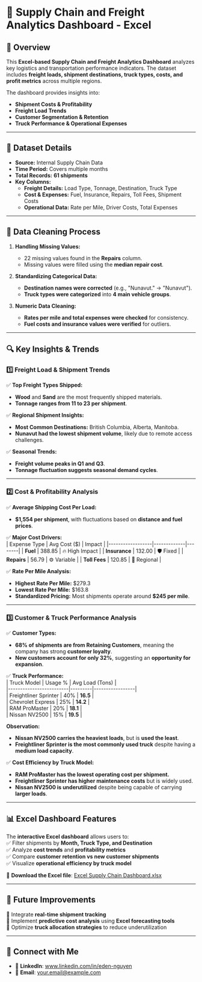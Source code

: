 # 🚛 Supply Chain and Freight Analytics Dashboard - Excel

## 📌 Overview
This **Excel-based Supply Chain and Freight Analytics Dashboard** analyzes key logistics and transportation performance indicators. The dataset includes **freight loads, shipment destinations, truck types, costs, and profit metrics** across multiple regions.

The dashboard provides insights into:
- **Shipment Costs & Profitability**
- **Freight Load Trends**
- **Customer Segmentation & Retention**
- **Truck Performance & Operational Expenses**

---

## 📂 Dataset Details
- **Source:** Internal Supply Chain Data  
- **Time Period:** Covers multiple months  
- **Total Records:** **61 shipments**  
- **Key Columns:**
  - **Freight Details:** Load Type, Tonnage, Destination, Truck Type  
  - **Cost & Expenses:** Fuel, Insurance, Repairs, Toll Fees, Shipment Costs  
  - **Operational Data:** Rate per Mile, Driver Costs, Total Expenses  

---

## 🧹 Data Cleaning Process
1. **Handling Missing Values:**  
   - 22 missing values found in the **Repairs** column.
   - Missing values were filled using the **median repair cost**.
   
2. **Standardizing Categorical Data:**  
   - **Destination names were corrected** (e.g., "Nunavut." → "Nunavut").
   - **Truck types were categorized** into **4 main vehicle groups**.

3. **Numeric Data Cleaning:**  
   - **Rates per mile and total expenses were checked** for consistency.
   - **Fuel costs and insurance values were verified** for outliers.

---

## 🔍 Key Insights & Trends

### 1️⃣ **Freight Load & Shipment Trends**
✅ **Top Freight Types Shipped:**  
- **Wood** and **Sand** are the most frequently shipped materials.
- **Tonnage ranges from 11 to 23 per shipment**.

✅ **Regional Shipment Insights:**  
- **Most Common Destinations:** British Columbia, Alberta, Manitoba.
- **Nunavut had the lowest shipment volume**, likely due to remote access challenges.

✅ **Seasonal Trends:**  
- **Freight volume peaks in Q1 and Q3**.
- **Tonnage fluctuation suggests seasonal demand cycles**.

---

### 2️⃣ **Cost & Profitability Analysis**
✅ **Average Shipping Cost Per Load:**  
- **$1,554 per shipment**, with fluctuations based on **distance and fuel prices**.

✅ **Major Cost Drivers:**  
| Expense Type      | Avg Cost ($) | Impact |
|------------------|-------------|--------|
| **Fuel**         | 388.85       | 🔥 High Impact |
| **Insurance**    | 132.00       | 🛡️ Fixed |
| **Repairs**      | 56.79        | ⚙️ Variable |
| **Toll Fees**    | 120.85       | 🚧 Regional |

✅ **Rate Per Mile Analysis:**  
- **Highest Rate Per Mile:** $279.3  
- **Lowest Rate Per Mile:** $163.8  
- **Standardized Pricing:** Most shipments operate around **$245 per mile**.

---

### 3️⃣ **Customer & Truck Performance Analysis**
✅ **Customer Types:**  
- **68% of shipments are from Retaining Customers**, meaning the company has strong **customer loyalty**.  
- **New customers account for only 32%**, suggesting an **opportunity for expansion**.

✅ **Truck Performance:**  
| Truck Model              | Usage %  | Avg Load (Tons) |  
|-------------------------|---------|-----------------|  
| Freightliner Sprinter   | 40%     | **16.5**        |  
| Chevrolet Express       | 25%     | **14.2**        |  
| RAM ProMaster           | 20%     | **18.1**        |  
| Nissan NV2500           | 15%     | **19.5**        |  

**Observation:**  
- **Nissan NV2500 carries the heaviest loads**, but is **used the least**.
- **Freightliner Sprinter is the most commonly used truck** despite having a **medium load capacity**.

✅ **Cost Efficiency by Truck Model:**
- **RAM ProMaster has the lowest operating cost per shipment.**
- **Freightliner Sprinter has higher maintenance costs** but is widely used.
- **Nissan NV2500 is underutilized** despite being capable of carrying **larger loads**.

---

## 📊 Excel Dashboard Features
The **interactive Excel dashboard** allows users to:  
✅ Filter shipments by **Month, Truck Type, and Destination**  
✅ Analyze **cost trends** and **profitability metrics**  
✅ Compare **customer retention vs new customer shipments**  
✅ Visualize **operational efficiency by truck model**  

🔗 **Download the Excel file**: [Excel Supply Chain Dashboard.xlsx](https://github.com/Eden1029/Excel_SupplyChain/blob/main/Excel%20Supply%20Chain%20and%20Freight%20Analytics%20Dashboard.xlsx)  

---

## 🚀 Future Improvements
🔹 Integrate **real-time shipment tracking**  
🔹 Implement **predictive cost analysis** using **Excel forecasting tools**  
🔹 Optimize **truck allocation strategies** to reduce underutilization  

---

## 🤝 Connect with Me
- 🔗 **LinkedIn**: www.linkedin.com/in/eden-nguyen  
- 📧 **Email**: your.email@example.com  

